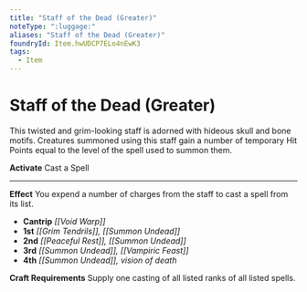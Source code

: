 ```yaml
---
title: "Staff of the Dead (Greater)"
noteType: ":luggage:"
aliases: "Staff of the Dead (Greater)"
foundryId: Item.hwUDCP7ELo4nEwK3
tags:
  - Item
---
```


# Staff of the Dead (Greater)

This twisted and grim-looking staff is adorned with hideous skull and bone motifs. Creatures summoned using this staff gain a number of temporary Hit Points equal to the level of the spell used to summon them.

**Activate** Cast a Spell

* * *

**Effect** You expend a number of charges from the staff to cast a spell from its list.

*   **Cantrip** _[[Void Warp]]_
*   **1st** _[[Grim Tendrils]], [[Summon Undead]]_
*   **2nd** _[[Peaceful Rest]], [[Summon Undead]]_
*   **3rd** _[[Summon Undead]], [[Vampiric Feast]]_
*   **4th** _[[Summon Undead]], vision of death_

**Craft Requirements** Supply one casting of all listed ranks of all listed spells.

